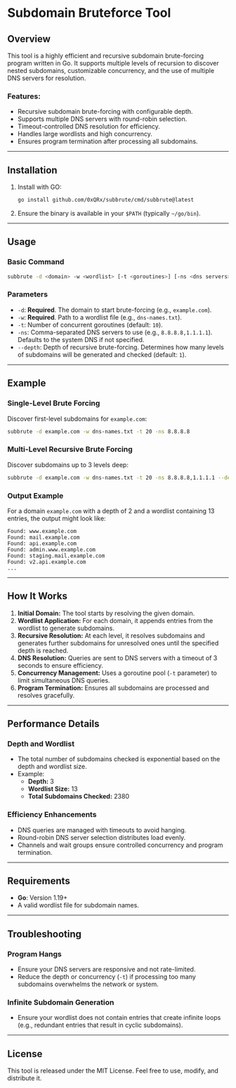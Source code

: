 
# Subdomain Bruteforce Tool

## Overview
This tool is a highly efficient and recursive subdomain brute-forcing program written in Go. It supports multiple levels of recursion to discover nested subdomains, customizable concurrency, and the use of multiple DNS servers for resolution.

### Features:
- Recursive subdomain brute-forcing with configurable depth.
- Supports multiple DNS servers with round-robin selection.
- Timeout-controlled DNS resolution for efficiency.
- Handles large wordlists and high concurrency.
- Ensures program termination after processing all subdomains.

---

## Installation

1. Install with GO:
   ```bash
   go install github.com/0xQRx/subbrute/cmd/subbrute@latest
   ```

2. Ensure the binary is available in your `$PATH` (typically `~/go/bin`).

---

## Usage

### Basic Command
```bash
subbrute -d <domain> -w <wordlist> [-t <goroutines>] [-ns <dns servers>] [--depth <depth>]
```

### Parameters
- `-d`: **Required**. The domain to start brute-forcing (e.g., `example.com`).
- `-w`: **Required**. Path to a wordlist file (e.g., `dns-names.txt`).
- `-t`: Number of concurrent goroutines (default: `10`).
- `-ns`: Comma-separated DNS servers to use (e.g., `8.8.8.8,1.1.1.1`). Defaults to the system DNS if not specified.
- `--depth`: Depth of recursive brute-forcing. Determines how many levels of subdomains will be generated and checked (default: `1`).

---

## Example

### Single-Level Brute Forcing
Discover first-level subdomains for `example.com`:
```bash
subbrute -d example.com -w dns-names.txt -t 20 -ns 8.8.8.8
```

### Multi-Level Recursive Brute Forcing
Discover subdomains up to 3 levels deep:
```bash
subbrute -d example.com -w dns-names.txt -t 20 -ns 8.8.8.8,1.1.1.1 --depth 3
```

### Output Example
For a domain `example.com` with a depth of 2 and a wordlist containing 13 entries, the output might look like:
```plaintext
Found: www.example.com
Found: mail.example.com
Found: api.example.com
Found: admin.www.example.com
Found: staging.mail.example.com
Found: v2.api.example.com
...
```

---

## How It Works
1. **Initial Domain:** The tool starts by resolving the given domain.
2. **Wordlist Application:** For each domain, it appends entries from the wordlist to generate subdomains.
3. **Recursive Resolution:** At each level, it resolves subdomains and generates further subdomains for unresolved ones until the specified depth is reached.
4. **DNS Resolution:** Queries are sent to DNS servers with a timeout of 3 seconds to ensure efficiency.
5. **Concurrency Management:** Uses a goroutine pool (`-t` parameter) to limit simultaneous DNS queries.
6. **Program Termination:** Ensures all subdomains are processed and resolves gracefully.

---

## Performance Details
### Depth and Wordlist
- The total number of subdomains checked is exponential based on the depth and wordlist size.
- Example:
  - **Depth:** 3
  - **Wordlist Size:** 13
  - **Total Subdomains Checked:** 2380

### Efficiency Enhancements
- DNS queries are managed with timeouts to avoid hanging.
- Round-robin DNS server selection distributes load evenly.
- Channels and wait groups ensure controlled concurrency and program termination.

---

## Requirements
- **Go**: Version 1.19+
- A valid wordlist file for subdomain names.

---

## Troubleshooting

### Program Hangs
- Ensure your DNS servers are responsive and not rate-limited.
- Reduce the depth or concurrency (`-t`) if processing too many subdomains overwhelms the network or system.

### Infinite Subdomain Generation
- Ensure your wordlist does not contain entries that create infinite loops (e.g., redundant entries that result in cyclic subdomains).

---

## License
This tool is released under the MIT License. Feel free to use, modify, and distribute it.
